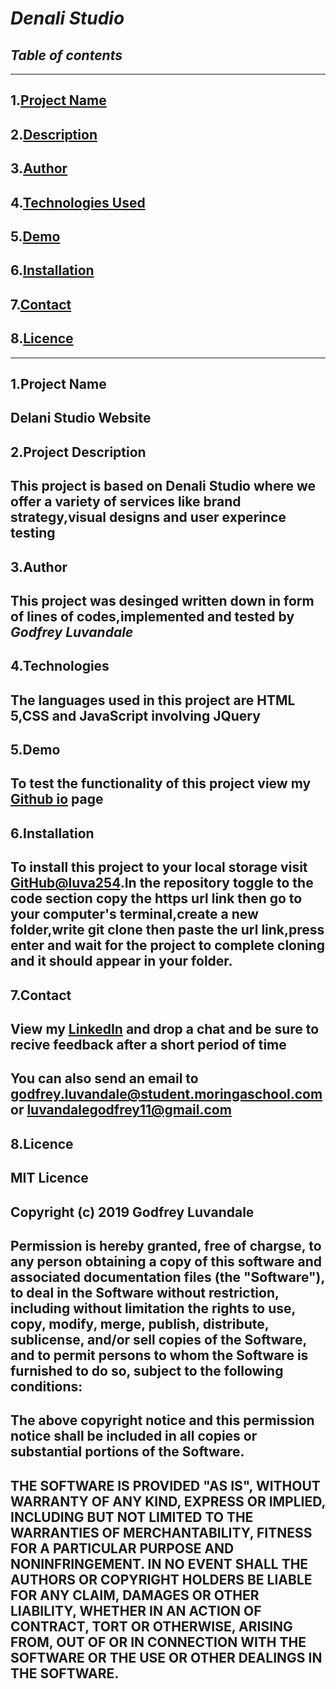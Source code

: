# ***Denali Studio***
## *Table of contents*
---

1.[Project Name](#Projectname)
---
2.[Description](#Description)
---
3.[Author](#author)
---
4.[Technologies Used](#Technologies)
---
5.[Demo](#Demo)
---
6.[Installation](#installation)
---
7.[Contact](#contact)
---
8.[Licence](#licence)
---

---


## 1.Project Name

Delani Studio Website
---
## 2.Project Description

This project is based on  Denali Studio where
we offer a variety of services like brand strategy,visual designs and user experince testing
---


## 3.Author 
This project was desinged written down in form of lines of codes,implemented and tested by ***Godfrey Luvandale***
---

## 4.Technologies
The languages used in this project are HTML 5,CSS and JavaScript involving JQuery
---


## 5.Demo

To test the functionality of this project view my [Github io](https://luva254.github.io/Delani-Studio/) page
---


## 6.Installation

To install this project to your local storage visit [GitHub@luva254](https://github.com/luva254/Delani-Studio).In the repository toggle to the code section copy the https url link then go to your computer's terminal,create a new folder,write git clone then paste the url link,press enter and wait for the project to complete cloning and it should appear in your folder.
---


## 7.Contact

View my [LinkedIn](https://www.linkedin.cn/feed/) and drop a chat and be sure to recive feedback after a short period of time
---
You can also send an email to godfrey.luvandale@student.moringaschool.com or luvandalegodfrey11@gmail.com
---

## 8.Licence

MIT Licence
---
Copyright (c) 2019 Godfrey Luvandale
---
Permission is hereby granted, free of chargse, to any person obtaining a copy
of this software and associated documentation files (the "Software"), to deal
in the Software without restriction, including without limitation the rights
to use, copy, modify, merge, publish, distribute, sublicense, and/or sell
copies of the Software, and to permit persons to whom the Software is
furnished to do so, subject to the following conditions:
---
The above copyright notice and this permission notice shall be included in all
copies or substantial portions of the Software.
---
THE SOFTWARE IS PROVIDED "AS IS", WITHOUT WARRANTY OF ANY KIND, EXPRESS OR
IMPLIED, INCLUDING BUT NOT LIMITED TO THE WARRANTIES OF MERCHANTABILITY,
FITNESS FOR A PARTICULAR PURPOSE AND NONINFRINGEMENT. IN NO EVENT SHALL THE
AUTHORS OR COPYRIGHT HOLDERS BE LIABLE FOR ANY CLAIM, DAMAGES OR OTHER
LIABILITY, WHETHER IN AN ACTION OF CONTRACT, TORT OR OTHERWISE, ARISING FROM,
OUT OF OR IN CONNECTION WITH THE SOFTWARE OR THE USE OR OTHER DEALINGS IN THE
SOFTWARE.
---